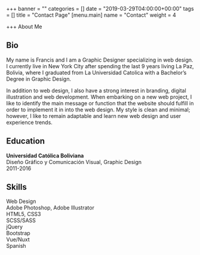 +++
banner = ""
categories = []
date = "2019-03-29T04:00:00+00:00"
tags = []
title = "Contact Page"
[menu.main]
name = "Contact"
weight = 4

+++
About Me

## Bio

My name is Francis and I am a Graphic Designer specializing in web design. I currently live in New York City after spending the last 9 years living La Paz, Bolivia, where I graduated from La Universidad Catolica with a Bachelor’s Degree in Graphic Design.

In addition to web design, I also have a strong interest in branding, digital illustration and web development. When embarking on a new web project, I like to identify the main message or function that the website should fulfill in order to implement it in into the web design. My style is clean and minimal; however, I like to remain adaptable and learn new web design and user experience trends.

## Education

**Universidad Católica Boliviana**  
Diseño Gráfico y Comunicación Visual, Graphic Design  
2011-2016

## Skills

Web Design  
Adobe Photoshop, Adobe Illustrator  
HTML5, CSS3  
SCSS/SASS  
jQuery  
Bootstrap  
Vue/Nuxt  
Spanish